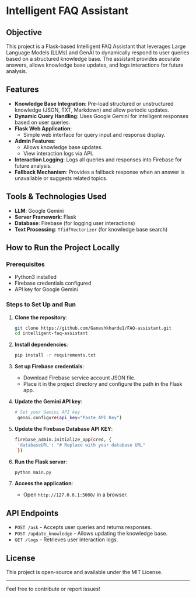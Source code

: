 # Intelligent FAQ Assistant

## Objective
This project is a Flask-based Intelligent FAQ Assistant that leverages Large Language Models (LLMs) and GenAI to dynamically respond to user queries based on a structured knowledge base. The assistant provides accurate answers, allows knowledge base updates, and logs interactions for future analysis.

## Features
- **Knowledge Base Integration**: Pre-load structured or unstructured knowledge (JSON, TXT, Markdown) and allow periodic updates.
- **Dynamic Query Handling**: Uses Google Gemini for intelligent responses based on user queries.
- **Flask Web Application**:
  - Simple web interface for query input and response display.
- **Admin Features**:
  - Allows knowledge base updates.
  - View interaction logs via API.
- **Interaction Logging**: Logs all queries and responses into Firebase for future analysis.
- **Fallback Mechanism**: Provides a fallback response when an answer is unavailable or suggests related topics.

## Tools & Technologies Used
- **LLM**: Google Gemini
- **Server Framework**: Flask
- **Database**: Firebase (for logging user interactions)
- **Text Processing**: `TfidfVectorizer` (for knowledge base search)

## How to Run the Project Locally
### Prerequisites
- Python3 installed
- Firebase credentials configured
- API key for Google Gemini

### Steps to Set Up and Run
1. **Clone the repository**:
   ```bash
   git clone https://github.com/Ganeshkharde1/FAQ-assistant.git
   cd intelligent-faq-assistant
   ```


2. **Install dependencies**:
   ```bash
   pip install -r requirements.txt
   ```

3. **Set up Firebase credentials**:
   - Download Firebase service account JSON file.
   - Place it in the project directory and configure the path in the Flask app.

4. **Update the Gemini API key**:
   ```bash
   # Set your Gemini API key
    genai.configure(api_key="Paste API Key")
   ```

5. **Update the Firebase Database API KEY**:
   ```bash
   firebase_admin.initialize_app(cred, {
    'databaseURL': "# Replace with your database URL"  
    })
   ```
   

6. **Run the Flask server**:
   ```bash
   python main.py
   ```

7. **Access the application**:
   - Open `http://127.0.0.1:5000/` in a browser.

## API Endpoints
- `POST /ask` - Accepts user queries and returns responses.
- `POST /update_knowledge` - Allows updating the knowledge base.
- `GET /logs` - Retrieves user interaction logs.


## License
This project is open-source and available under the MIT License.

---
Feel free to contribute or report issues!
